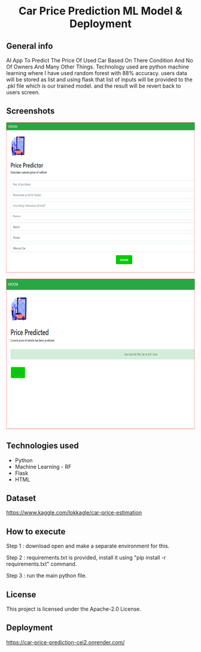 <h1 align="center">Car Price Prediction ML Model & Deployment</h1>

## General info

AI App To Predict The Price Of Used Car Based On There Condition And No Of Owners And Many Other Things. Technology used are python machine learning where I have used random forest with 88% accuracy. users data will be stored as list and using flask that list of inputs will be provided to the .pkl file which is our trained model. and the result will be revert back to users screen.

## Screenshots

 <p align="center">
  <img width="700" height="400" src="https://github.com/ItsSuru/Car-Price-Prediction-Deployment/blob/master/templates/fro1.jpg">
 </p>
 <p align="center">
  <img width="700" height="400" src="https://github.com/ItsSuru/Car-Price-Prediction-Deployment/blob/master/templates/fron2.PNG">
 </p>


## Technologies used
* Python
* Machine Learning - RF 
* Flask 
* HTML

## Dataset

https://www.kaggle.com/lokkagle/car-price-estimation

## How to execute

 Step 1 : download open and make a separate environment for this.
 
 
 Step 2 : requirements.txt is provided, install it using "pip install -r requirements.txt" command.
 
 
 Step 3 : run the main python file.
 

## License

This project is licensed under the Apache-2.0 License. 


## Deployment

<a href="https://car-price-prediction-cei2.onrender.com/">https://car-price-prediction-cei2.onrender.com/<a/>
